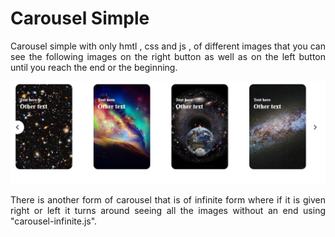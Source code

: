 # Carousel Simple

<p align="justify">
Carousel simple  with only hmtl , css and js , of different images that you can see the following images on the right button as well as on the left button until you reach the end or the beginning.
</p>

<p align="center">
  <img src="carousel.PNG" alt="StepLast">
</p>

<p align="justify">
There is another form of carousel that is of infinite form where if it is given right or left it turns around seeing all the images without an end using "carousel-infinite.js".
</p>
